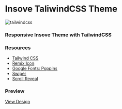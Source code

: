 # Insove TaliwindCSS Theme

<div>
  <div>
    <img src="https://img.shields.io/badge/-Tailwind_CSS-black?style=for-the-badge&logoColor=white&logo=tailwindcss&color=06b6d4" alt="tailwindcss" />
  </div>
  <h3>Responsive Insove Theme with TailwindCSS</h3>
</div>

### Resources

- [Tailwind CSS](https://tailwindcss.com)
- [Remix Icon](https://www.jsdelivr.com/package/npm/remixicon)
- [Google Fonts: Poppins](https://fonts.google.com/specimen/Poppins)
- [Swiper](https://www.jsdelivr.com/package/npm/swiper)
- [Scroll Reveal](https://scrollrevealjs.org/)

### Preview

[View Design](https://raw.githubusercontent.com/edantal/Theme-Insove--TailwindCSS/main/preview.jpg)

<!--

---

### Source

[Modern Landing Page With Tailwind CSS](https://youtu.be/qmMIz0_c9Ek?si=5586IZjnm3ajH3iC)

-->
